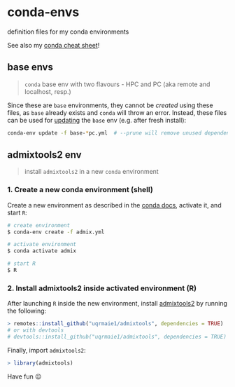 # conda-envs
definition files for my conda environments

See also my [conda cheat sheet](https://janxkoci.github.io/tutorials/conda_cheatsheet.html)!

## base envs
> `conda` base env with two flavours - HPC and PC (aka remote and localhost, resp.)

Since these are `base` environments, they cannot be _created_ using these files, as `base` already exists and `conda` will throw an error. Instead, these files can be used for [updating](https://docs.conda.io/projects/conda/en/latest/user-guide/tasks/manage-environments.html#updating-an-environment) the `base` env (e.g. after fresh install):

```bash
conda-env update -f base-*pc.yml  # --prune will remove unused dependencies
```

## admixtools2 env
> install `admixtools2` in a new `conda` environment

### 1. Create a new conda environment (shell)
Create a new environment as described in the [conda docs](https://docs.conda.io/projects/conda/en/latest/user-guide/tasks/manage-environments.html#creating-an-environment-from-an-environment-yml-file), activate it, and start `R`:

```bash
# create environment
$ conda-env create -f admix.yml

# activate environment
$ conda activate admix

# start R
$ R
```

### 2. Install admixtools2 inside activated environment (R)
After launching `R` inside the new environment, install [admixtools2](https://github.com/uqrmaie1/admixtools) by running the following:

```R
> remotes::install_github("uqrmaie1/admixtools", dependencies = TRUE)
# or with devtools
# devtools::install_github("uqrmaie1/admixtools", dependencies = TRUE)
```

Finally, import `admixtools2`:

```R
> library(admixtools)
```

Have fun :wink: